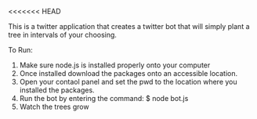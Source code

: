 <<<<<<< HEAD

This is a twitter application that creates a twitter bot that will simply plant a tree in intervals of your choosing.

To Run:
1. Make sure node.js is installed properly onto your computer
2. Once installed download the packages onto an accessible location.
3. Open your contaol panel and set the pwd to the location where you installed the packages.
4. Run the bot by entering the command: $ node bot.js
5. Watch the trees grow



